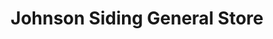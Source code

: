 ---
title: "Johnson Siding General Store"
url: /rapid-city/johnson-siding-general-store/
shop: Lebensmittel
---